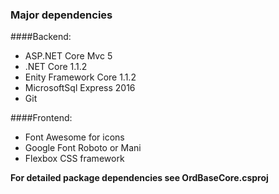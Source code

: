 ### Major dependencies

####Backend: 
- ASP.NET Core Mvc 5
- .NET Core 1.1.2
- Enity Framework Core 1.1.2
- MicrosoftSql Express 2016
- Git

####Frontend:
- Font Awesome for icons
- Google Font Roboto or Mani 
- Flexbox CSS framework


**For detailed package dependencies see OrdBaseCore.csproj**